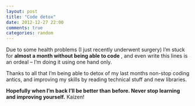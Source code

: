 ```yaml
---
layout: post
title: "Code detox"
date: 2012-12-27 22:00
comments: true
categories: random
---
```


Due to some health problems (I just recently underwent surgery) I’m stuck for 
**almost a month without being able to code**
, and even write this lines is an ordeal – I’m doing it using one hand only.

Thanks to all that I’m being able to detox of my last months non-stop coding antics, and improving my skills by reading technical stuff and new libraries.

**Hopefully when I’m back I’ll be better than before. Never stop learning and improving yourself.**
 Kaizen!